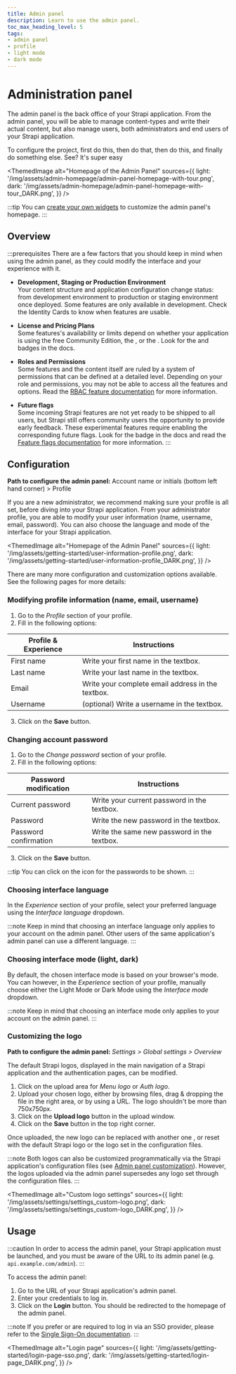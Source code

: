 ```yaml
---
title: Admin panel
description: Learn to use the admin panel.
toc_max_heading_level: 5
tags:
- admin panel
- profile
- light mode
- dark mode
---
```


# Administration panel

The admin panel is the back office of your Strapi application. From the admin panel, you will be able to manage content-types and write their actual content, but also manage users, both administrators and end users of your Strapi application.

To configure the project, first do this, then do that, then do this, and finally do something else. See? It's super easy

<ThemedImage
alt="Homepage of the Admin Panel"
sources={{
    light: '/img/assets/admin-homepage/admin-panel-homepage-with-tour.png',
    dark: '/img/assets/admin-homepage/admin-panel-homepage-with-tour_DARK.png',
  }}
/>

:::tip
You can [create your own widgets](/cms/admin-panel-customization/homepage) to customize the admin panel's homepage.
:::

## Overview

:::prerequisites
There are a few factors that you should keep in mind when using the admin panel, as they could modify the interface and your experience with it.

- **Development, Staging or Production Environment** <br/> Your content structure and application configuration change status: from development environment to production or staging environment once deployed. Some features are only available in development. Check the Identity Cards to know when features are usable.

- **License and Pricing Plans** <br/> Some features's availability or limits depend on whether your application is using the free Community Edition, the <ExternalLink to="https://strapi.io/pricing-self-hosted" text="Growth plan"/>, or the <ExternalLink to="https://strapi.io/pricing-self-hosted" text="Enterprise plan"/>. Look for the <GrowthBadge /> and <EnterpriseBadge /> badges in the docs.

- **Roles and Permissions** <br/> Some features and the content itself are ruled by a system of permissions that can be defined at a detailed level. Depending on your role and permissions, you may not be able to access all the features and options. Read the [RBAC feature documentation](/cms/features/rbac) for more information.

- **Future flags** <br/> Some incoming Strapi features are not yet ready to be shipped to all users, but Strapi still offers community users the opportunity to provide early feedback. These experimental features require enabling the corresponding future flags. Look for the <FeatureFlagBadge /> badge in the docs and read the [Feature flags documentation](/cms/configurations/features#enabling-a-future-flag) for more information.
:::

<Guideflow lightId="dkd2m1lsgr" darkId="dkd2mjlugr"/>

## Configuration

**Path to configure the admin panel:** Account name or initials (bottom left hand corner) > Profile

If you are a new administrator, we recommend making sure your profile is all set, before diving into your Strapi application. From your administrator profile, you are able to modify your user information (name, username, email, password). You can also choose the language and mode of the interface for your Strapi application.

<ThemedImage
alt="Homepage of the Admin Panel"
sources={{
    light: '/img/assets/getting-started/user-information-profile.png',
    dark: '/img/assets/getting-started/user-information-profile_DARK.png',
  }}
/>

There are many more configuration and customization options available. See the following pages for more details:

<CustomDocCardsWrapper>
  <CustomDocCard icon="panorama" title="Code-based configuration" description="Configure the appearance, security, and features of the Strapi admin panel via the /config/admin file." link="/cms/configurations/admin-panel" />
  <CustomDocCard icon="wrench" title="Customization" description="Match your branding, replace the WYSIWYG editor, configure the bundler, extend features, and more." link="/cms/admin-panel-customization" />
</CustomDocCardsWrapper>

### Modifying profile information (name, email, username)

1. Go to the *Profile* section of your profile.
2. Fill in the following options:

| Profile & Experience | Instructions                                      |
| -------------------- | ------------------------------------------------- |
| First name           | Write your first name in the textbox.             |
| Last name            | Write your last name in the textbox.              |
| Email                | Write your complete email address in the textbox. |
| Username             | (optional) Write a username in the textbox.       |

3. Click on the **Save** button.

### Changing account password

1. Go to the *Change password* section of your profile.
2. Fill in the following options:

| Password modification | Instructions                                |
| --------------------- | ------------------------------------------- |
| Current password      | Write your current password in the textbox. |
| Password              | Write the new password in the textbox.      |
| Password confirmation | Write the same new password in the textbox. |

3. Click on the **Save** button.

:::tip
You can click on the <Icon name="eye" /> icon for the passwords to be shown.
:::

### Choosing interface language

In the *Experience* section of your profile, select your preferred language using the *Interface language* dropdown.

:::note
Keep in mind that choosing an interface language only applies to your account on the admin panel. Other users of the same application's admin panel can use a different language.
:::

### Choosing interface mode (light, dark)

By default, the chosen interface mode is based on your browser's mode. You can however, in the *Experience* section of your profile, manually choose either the Light Mode or Dark Mode using the *Interface mode* dropdown.

:::note
Keep in mind that choosing an interface mode only applies to your account on the admin panel.
:::

### Customizing the logo

**Path to configure the admin panel:** <Icon name="gear-six" /> *Settings > Global settings > Overview*

The default Strapi logos, displayed in the main navigation of a Strapi application and the authentication pages, can be modified.

1. Click on the upload area for *Menu logo* or *Auth logo*.
2. Upload your chosen logo, either by browsing files, drag & dropping the file in the right area, or by using a URL. The logo shouldn't be more than 750x750px. 
3. Click on the **Upload logo** button in the upload window.
4. Click on the **Save** button in the top right corner.

Once uploaded, the new logo can be replaced with another one <Icon name="plus" classes="ph-bold"/>, or reset <Icon name="arrow-clockwise" classes="ph-bold"/> with the default Strapi logo or the logo set in the configuration files.

:::note
Both logos can also be customized programmatically via the Strapi application's configuration files (see [Admin panel customization](/cms/admin-panel-customization/logos)). However, the logos uploaded via the admin panel supersedes any logo set through the configuration files.
:::

<ThemedImage
  alt="Custom logo settings"
  sources={{
    light: '/img/assets/settings/settings_custom-logo.png',
    dark: '/img/assets/settings/settings_custom-logo_DARK.png',
  }}
/>

## Usage

:::caution
In order to access the admin panel, your Strapi application must be launched, and you must be aware of the URL to its admin panel (e.g. `api.example.com/admin`).
:::

To access the admin panel:

1. Go to the URL of your Strapi application's admin panel.
2. Enter your credentials to log in.
3. Click on the **Login** button. You should be redirected to the homepage of the admin panel.

:::note
If you prefer or are required to log in via an SSO provider, please refer to the [Single Sign-On documentation](/cms/features/sso).
:::

<ThemedImage
alt="Login page"
sources={{
    light: '/img/assets/getting-started/login-page-sso.png',
    dark: '/img/assets/getting-started/login-page_DARK.png',
  }}
/>
